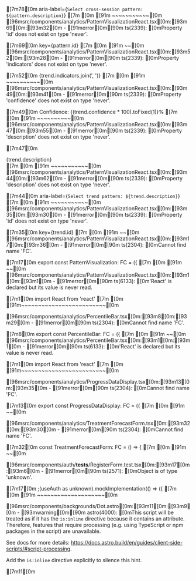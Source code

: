 [7m78[0m                   aria-label={`Select cross-session pattern: ${pattern.description}`}
[7m  [0m [91m                                                                       ~~~~~~~~~~~[0m
[96msrc/components/analytics/PatternVisualizationReact.tsx[0m:[93m69[0m:[93m32[0m - [91merror[0m[90m ts(2339): [0mProperty 'id' does not exist on type 'never'.

[7m69[0m                   key={pattern.id}
[7m  [0m [91m                               ~~[0m
[96msrc/components/analytics/PatternVisualizationReact.tsx[0m:[93m52[0m:[93m28[0m - [91merror[0m[90m ts(2339): [0mProperty 'indicators' does not exist on type 'never'.

[7m52[0m                     {trend.indicators.join(', ')}
[7m  [0m [91m                           ~~~~~~~~~~[0m
[96msrc/components/analytics/PatternVisualizationReact.tsx[0m:[93m49[0m:[93m41[0m - [91merror[0m[90m ts(2339): [0mProperty 'confidence' does not exist on type 'never'.

[7m49[0m                     Confidence: {(trend.confidence * 100).toFixed(1)}%
[7m  [0m [91m                                        ~~~~~~~~~~[0m
[96msrc/components/analytics/PatternVisualizationReact.tsx[0m:[93m47[0m:[93m55[0m - [91merror[0m[90m ts(2339): [0mProperty 'description' does not exist on type 'never'.

[7m47[0m                   <div className="font-medium">{trend.description}</div>
[7m  [0m [91m                                                      ~~~~~~~~~~~[0m
[96msrc/components/analytics/PatternVisualizationReact.tsx[0m:[93m44[0m:[93m62[0m - [91merror[0m[90m ts(2339): [0mProperty 'description' does not exist on type 'never'.

[7m44[0m                   aria-label={`Select trend pattern: ${trend.description}`}
[7m  [0m [91m                                                             ~~~~~~~~~~~[0m
[96msrc/components/analytics/PatternVisualizationReact.tsx[0m:[93m35[0m:[93m30[0m - [91merror[0m[90m ts(2339): [0mProperty 'id' does not exist on type 'never'.

[7m35[0m                   key={trend.id}
[7m  [0m [91m                             ~~[0m
[96msrc/components/analytics/PatternVisualizationReact.tsx[0m:[93m17[0m:[93m36[0m - [91merror[0m[90m ts(2304): [0mCannot find name 'FC'.

[7m17[0m export const PatternVisualization: FC<PatternVisualizationProps> = ({
[7m  [0m [91m                                   ~~[0m
[96msrc/components/analytics/PatternVisualizationReact.tsx[0m:[93m1[0m:[93m1[0m - [91merror[0m[90m ts(6133): [0m'React' is declared but its value is never read.

[7m1[0m import React from 'react'
[7m [0m [91m~~~~~~~~~~~~~~~~~~~~~~~~~[0m

[96msrc/components/analytics/PercentileBar.tsx[0m:[93m8[0m:[93m29[0m - [91merror[0m[90m ts(2304): [0mCannot find name 'FC'.

[7m8[0m export const PercentileBar: FC<PercentileBarProps> = ({
[7m [0m [91m                            ~~[0m
[96msrc/components/analytics/PercentileBar.tsx[0m:[93m1[0m:[93m1[0m - [91merror[0m[90m ts(6133): [0m'React' is declared but its value is never read.

[7m1[0m import React from 'react'
[7m [0m [91m~~~~~~~~~~~~~~~~~~~~~~~~~[0m

[96msrc/components/analytics/ProgressDataDisplay.tsx[0m:[93m13[0m:[93m35[0m - [91merror[0m[90m ts(2304): [0mCannot find name 'FC'.

[7m13[0m export const ProgressDataDisplay: FC<ProgressDataDisplayProps> = ({
[7m  [0m [91m                                  ~~[0m

[96msrc/components/analytics/TreatmentForecastForm.tsx[0m:[93m32[0m:[93m30[0m - [91merror[0m[90m ts(2304): [0mCannot find name 'FC'.

[7m32[0m const TreatmentForecastForm: FC = () => {
[7m  [0m [91m                             ~~[0m

[96msrc/components/auth/__tests__/RegisterForm.test.tsx[0m:[93m17[0m:[93m6[0m - [91merror[0m[90m ts(2571): [0mObject is of type 'unknown'.

[7m17[0m     ;(useAuth as unknown).mockImplementation(() => ({
[7m  [0m [91m     ~~~~~~~~~~~~~~~~~~~~[0m

[96msrc/components/backgrounds/Dot.astro[0m:[93m11[0m:[93m9[0m - [93mwarning[0m[90m astro(4000): [0mThis script will be treated as if it has the `is:inline` directive because it contains an attribute. Therefore, features that require processing (e.g. using TypeScript or npm packages in the script) are unavailable.

See docs for more details: https://docs.astro.build/en/guides/client-side-scripts/#script-processing.

Add the `is:inline` directive explicitly to silence this hint.

[7m11[0m <script type="module">
[7m  [0m [93m        ~~~~[0m

[96msrc/components/backgrounds/GradientAnimation.astro[0m:[93m160[0m:[93m26[0m - [91merror[0m[90m ts(2339): [0mProperty 'clientY' does not exist on type 'Event'.

[7m160[0m         const mouseY = e.clientY / window.innerHeight
[7m   [0m [91m                         ~~~~~~~[0m
[96msrc/components/backgrounds/GradientAnimation.astro[0m:[93m159[0m:[93m26[0m - [91merror[0m[90m ts(2339): [0mProperty 'clientX' does not exist on type 'Event'.

[7m159[0m         const mouseX = e.clientX / window.innerWidth
[7m   [0m [91m                         ~~~~~~~[0m

[96msrc/components/backgrounds/Particle.astro[0m:[93m11[0m:[93m9[0m - [93mwarning[0m[90m astro(4000): [0mThis script will be treated as if it has the `is:inline` directive because it contains an attribute. Therefore, features that require processing (e.g. using TypeScript or npm packages in the script) are unavailable.

See docs for more details: https://docs.astro.build/en/guides/client-side-scripts/#script-processing.

Add the `is:inline` directive explicitly to silence this hint.

[7m11[0m <script type="module">
[7m  [0m [93m        ~~~~[0m

[96msrc/components/backgrounds/Plum.astro[0m:[93m83[0m:[93m40[0m - [91merror[0m[90m ts(2345): [0mArgument of type 'number | undefined' is not assignable to parameter of type 'number'.
  Type 'undefined' is not assignable to type 'number'.

[7m83[0m           pendingSteps.push(() => step(nx, ny, rad2, counter || { value: 0 }))
[7m  [0m [91m                                       ~~[0m
[96msrc/components/backgrounds/Plum.astro[0m:[93m80[0m:[93m40[0m - [91merror[0m[90m ts(2345): [0mArgument of type 'number | undefined' is not assignable to parameter of type 'number'.
  Type 'undefined' is not assignable to type 'number'.

[7m80[0m           pendingSteps.push(() => step(nx, ny, rad1, counter || { value: 0 }))
[7m  [0m [91m                                       ~~[0m
[96msrc/components/backgrounds/Plum.astro[0m:[93m71[0m:[93m59[0m - [91merror[0m[90m ts(18048): [0m'ny' is possibly 'undefined'.

[7m71[0m         if (nx < -100 || nx > width + 100 || ny < -100 || ny > height + 100)
[7m  [0m [91m                                                          ~~[0m
[96msrc/components/backgrounds/Plum.astro[0m:[93m71[0m:[93m46[0m - [91merror[0m[90m ts(18048): [0m'ny' is possibly 'undefined'.

[7m71[0m         if (nx < -100 || nx > width + 100 || ny < -100 || ny > height + 100)
[7m  [0m [91m                                             ~~[0m
[96msrc/components/backgrounds/Plum.astro[0m:[93m71[0m:[93m26[0m - [91merror[0m[90m ts(18048): [0m'nx' is possibly 'undefined'.

[7m71[0m         if (nx < -100 || nx > width + 100 || ny < -100 || ny > height + 100)
[7m  [0m [91m                         ~~[0m
[96msrc/components/backgrounds/Plum.astro[0m:[93m71[0m:[93m13[0m - [91merror[0m[90m ts(18048): [0m'nx' is possibly 'undefined'.

[7m71[0m         if (nx < -100 || nx > width + 100 || ny < -100 || ny > height + 100)
[7m  [0m [91m            ~~[0m
[96msrc/components/backgrounds/Plum.astro[0m:[93m66[0m:[93m20[0m - [91merror[0m[90m ts(2769): [0mNo overload matches this call.
  Overload 1 of 2, '(x: number, y: number): void', gave the following error.
  Overload 2 of 2, '(x: number, y: number): void', gave the following error.

[7m66[0m         ctx.lineTo(nx, ny)
[7m  [0m [91m                   ~~[0m

[96msrc/components/base/Backdrop.astro[0m:[93m61[0m:[93m68[0m - [91merror[0m[90m ts(2345): [0mArgument of type 'Event' is not assignable to parameter of type 'KeyboardEvent'.
  Type 'Event' is missing the following properties from type 'KeyboardEvent': altKey, charCode, code, ctrlKey, and 17 more.

[7m61[0m   document.addEventListener('keyup', (event: Event) => handleKeyUp(event))
[7m  [0m [91m                                                                   ~~~~~[0m

[96msrc/components/base/__tests__/ErrorBoundary.test.ts[0m:[93m68[0m:[93m49[0m - [91merror[0m[90m ts(2345): [0mArgument of type '(_props: Props) => any' is not assignable to parameter of type 'AstroComponent'.

[7m68[0m     const { querySelector } = await renderAstro(ErrorBoundary)
[7m  [0m [91m                                                ~~~~~~~~~~~~~[0m
[96msrc/components/base/__tests__/ErrorBoundary.test.ts[0m:[93m45[0m:[93m49[0m - [91merror[0m[90m ts(2345): [0mArgument of type '(_props: Props) => any' is not assignable to parameter of type 'AstroComponent'.

[7m45[0m     const { querySelector } = await renderAstro(ErrorBoundary)
[7m  [0m [91m                                                ~~~~~~~~~~~~~[0m
[96msrc/components/base/__tests__/ErrorBoundary.test.ts[0m:[93m3[0m:[93m15[0m - [91merror[0m[90m ts(2305): [0mModule '"astro"' has no exported member 'AstroComponent'.

[7m3[0m import type { AstroComponent } from 'astro'
[7m [0m [91m              ~~~~~~~~~~~~~~[0m

[96msrc/components/chat/BrutalistChatDemo.tsx[0m:[93m27[0m:[93m9[0m - [91merror[0m[90m ts(6133): [0m'_personaContext' is declared but its value is never read.

[7m27[0m   const _personaContext = getPersonaContext(personaConfig);
[7m  [0m [91m        ~~~~~~~~~~~~~~~[0m

[96msrc/components/chat/MemoryAwareChatSystem.tsx[0m:[93m402[0m:[93m25[0m - [91merror[0m[90m ts(2339): [0mProperty 'name' does not exist on type 'never'.

[7m402[0m               name: msg.name,
[7m   [0m [91m                        ~~~~[0m
[96msrc/components/chat/MemoryAwareChatSystem.tsx[0m:[93m401[0m:[93m28[0m - [91merror[0m[90m ts(2339): [0mProperty 'content' does not exist on type 'never'.

[7m401[0m               content: msg.content,
[7m   [0m [91m                           ~~~~~~~[0m
[96msrc/components/chat/MemoryAwareChatSystem.tsx[0m:[93m400[0m:[93m25[0m - [91merror[0m[90m ts(2339): [0mProperty 'role' does not exist on type 'never'.

[7m400[0m               role: msg.role,
[7m   [0m [91m                        ~~~~[0m
[96msrc/components/chat/MemoryAwareChatSystem.tsx[0m:[93m233[0m:[93m12[0m - [91merror[0m[90m ts(2304): [0mCannot find name 'enableAnalysisToggle'.

[7m233[0m           {enableAnalysisToggle && (
[7m   [0m [91m           ~~~~~~~~~~~~~~~~~~~~[0m
[96msrc/components/chat/MemoryAwareChatSystem.tsx[0m:[93m87[0m:[93m32[0m - [91merror[0m[90m ts(2339): [0mProperty 'then' does not exist on type 'string | Promise<string>'.
  Property 'then' does not exist on type 'string'.

[7m87[0m       getConversationSummary().then(setConversationSummary)
[7m  [0m [91m                               ~~~~[0m
[96msrc/components/chat/MemoryAwareChatSystem.tsx[0m:[93m81[0m:[93m19[0m - [91merror[0m[90m ts(2352): [0mConversion of type 'void' to type '{ memoryStats?: object | undefined; }' may be a mistake because neither type sufficiently overlaps with the other. If this was intentional, convert the expression to 'unknown' first.

[7m81[0m     memoryStats: (chatHook as { memoryStats?: object })?.memoryStats || {},
[7m  [0m [91m                  ~~~~~~~~~~~~~~~~~~~~~~~~~~~~~~~~~~~~[0m
[96msrc/components/chat/MemoryAwareChatSystem.tsx[0m:[93m80[0m:[93m30[0m - [91merror[0m[90m ts(2352): [0mConversion of type 'void' to type '{ getConversationSummary?: (() => Promise<string>) | undefined; }' may be a mistake because neither type sufficiently overlaps with the other. If this was intentional, convert the expression to 'unknown' first.

[7m80[0m     getConversationSummary: (chatHook as { getConversationSummary?: () => Promise<string> })?.getConversationSummary || (() => ''),
[7m  [0m [91m                             ~~~~~~~~~~~~~~~~~~~~~~~~~~~~~~~~~~~~~~~~~~~~~~~~~~~~~~~~~~~~~~[0m
[96msrc/components/chat/MemoryAwareChatSystem.tsx[0m:[93m79[0m:[93m26[0m - [91merror[0m[90m ts(2352): [0mConversion of type 'void' to type '{ regenerateResponse?: (() => void) | undefined; }' may be a mistake because neither type sufficiently overlaps with the other. If this was intentional, convert the expression to 'unknown' first.

[7m79[0m     regenerateResponse: (chatHook as { regenerateResponse?: () => void })?.regenerateResponse || (() => {}),
[7m  [0m [91m                         ~~~~~~~~~~~~~~~~~~~~~~~~~~~~~~~~~~~~~~~~~~~~~~~[0m
[96msrc/components/chat/MemoryAwareChatSystem.tsx[0m:[93m78[0m:[93m21[0m - [91merror[0m[90m ts(2352): [0mConversion of type 'void' to type '{ clearMessages?: (() => void) | undefined; }' may be a mistake because neither type sufficiently overlaps with the other. If this was intentional, convert the expression to 'unknown' first.

[7m78[0m     clearMessages: (chatHook as { clearMessages?: () => void })?.clearMessages || (() => {}),
[7m  [0m [91m                    ~~~~~~~~~~~~~~~~~~~~~~~~~~~~~~~~~~~~~~~~~~[0m
[96msrc/components/chat/MemoryAwareChatSystem.tsx[0m:[93m76[0m:[93m13[0m - [91merror[0m[90m ts(2352): [0mConversion of type 'void' to type '{ error?: string | undefined; }' may be a mistake because neither type sufficiently overlaps with the other. If this was intentional, convert the expression to 'unknown' first.

[7m76[0m     error: (chatHook as { error?: string })?.error,
[7m  [0m [91m            ~~~~~~~~~~~~~~~~~~~~~~~~~~~~~~[0m
[96msrc/components/chat/MemoryAwareChatSystem.tsx[0m:[93m58[0m:[93m5[0m - [91merror[0m[90m ts(2353): [0mObject literal may only specify known properties, and 'sessionId' does not exist in type 'ChatWithMemoryOptions'.

[7m58[0m     sessionId: sessionId as string,
[7m  [0m [91m    ~~~~~~~~~[0m

[96msrc/components/chat/TherapyChatClient.tsx[0m:[93m2[0m:[93m15[0m - [91merror[0m[90m ts(6196): [0m'Message' is declared but never used.

[7m2[0m import type { Message, ChatMessage as ChatMessageType } from '@/types/chat'
[7m [0m [91m              ~~~~~~~[0m

[96msrc/components/chat/TherapyChatSystem.tsx[0m:[93m396[0m:[93m9[0m - [91merror[0m[90m ts(2345): [0mArgument of type '{ role: string; content: string; }[]' is not assignable to parameter of type '{ role: "therapist" | "patient"; content: string; }[]'.
  Type '{ role: string; content: string; }' is not assignable to type '{ role: "therapist" | "patient"; content: string; }'.

[7m396[0m         typedConversationMessages,
[7m   [0m [91m        ~~~~~~~~~~~~~~~~~~~~~~~~~[0m
[96msrc/components/chat/TherapyChatSystem.tsx[0m:[93m362[0m:[93m15[0m - [91merror[0m[90m ts(2367): [0mThis comparison appears to be unintentional because the types '"user" | "assistant" | "system"' and '"bot"' have no overlap.

[7m362[0m         role: msg.role === 'bot' ? 'patient' : 'therapist',
[7m   [0m [91m              ~~~~~~~~~~~~~~~~~~[0m
[96msrc/components/chat/TherapyChatSystem.tsx[0m:[93m307[0m:[93m9[0m - [91merror[0m[90m ts(2352): [0mConversion of type '{ role: "bot"; content: any; name: string; }' to type 'ExtendedMessage' may be a mistake because neither type sufficiently overlaps with the other. If this was intentional, convert the expression to 'unknown' first.
  Types of property 'role' are incompatible.

[7m307[0m         {
[7m   [0m [91m        ~[0m
[7m308[0m           role: 'bot',
[7m   [0m [91m~~~~~~~~~~~~~~~~~~~~~~[0m
[7m...[0m
[7m310[0m           name: '',
[7m   [0m [91m~~~~~~~~~~~~~~~~~~~[0m
[7m311[0m         } as ExtendedMessage,
[7m   [0m [91m~~~~~~~~~~~~~~~~~~~~~~~~~~~~[0m
[96msrc/components/chat/TherapyChatSystem.tsx[0m:[93m283[0m:[93m11[0m - [93mwarning[0m[90m ts(7043): [0mVariable 'aiResponse' implicitly has an 'any' type, but a better type may be inferred from usage.

[7m283[0m       let aiResponse
[7m   [0m [93m          ~~~~~~~~~~[0m

[96msrc/components/chat/TherapyStyleSelector.tsx[0m:[93m94[0m:[93m14[0m - [91merror[0m[90m ts(18048): [0m'currentStyle' is possibly 'undefined'.

[7m94[0m             {currentStyle.suitableFor.map((issue) => (
[7m  [0m [91m             ~~~~~~~~~~~~[0m
[96msrc/components/chat/TherapyStyleSelector.tsx[0m:[93m85[0m:[93m27[0m - [91merror[0m[90m ts(2551): [0mProperty 'techniquesUsed' does not exist on type 'TherapyStyle'. Did you mean 'techniques'?

[7m85[0m             {currentStyle.techniquesUsed.map((technique) => (
[7m  [0m [91m                          ~~~~~~~~~~~~~~[0m
[96msrc/components/chat/TherapyStyleSelector.tsx[0m:[93m85[0m:[93m14[0m - [91merror[0m[90m ts(18048): [0m'currentStyle' is possibly 'undefined'.

[7m85[0m             {currentStyle.techniquesUsed.map((technique) => (
[7m  [0m [91m             ~~~~~~~~~~~~[0m
[96msrc/components/chat/TherapyStyleSelector.tsx[0m:[93m80[0m:[93m43[0m - [91merror[0m[90m ts(18048): [0m'currentStyle' is possibly 'undefined'.

[7m80[0m         <p className="style-description">{currentStyle.description}</p>
[7m  [0m [91m                                          ~~~~~~~~~~~~[0m
[96msrc/components/chat/TherapyStyleSelector.tsx[0m:[93m79[0m:[93m14[0m - [91merror[0m[90m ts(18048): [0m'currentStyle' is possibly 'undefined'.

[7m79[0m         <h3>{currentStyle.name}</h3>
[7m  [0m [91m             ~~~~~~~~~~~~[0m
[96msrc/components/chat/TherapyStyleSelector.tsx[0m:[93m15[0m:[93m36[0m - [91merror[0m[90m ts(2304): [0mCannot find name 'FC'.

[7m15[0m export const TherapyStyleSelector: FC<TherapyStyleSelectorProps> = ({
[7m  [0m [91m                                   ~~[0m
[96msrc/components/chat/TherapyStyleSelector.tsx[0m:[93m1[0m:[93m8[0m - [91merror[0m[90m ts(6133): [0m'React' is declared but its value is never read.

[7m1[0m import React, { useState } from 'react'
[7m [0m [91m       ~~~~~[0m
[96msrc/components/chat/TherapyStyleSelector.tsx[0m:[93m85[0m:[93m47[0m - [93mwarning[0m[90m ts(7044): [0mParameter 'technique' implicitly has an 'any' type, but a better type may be inferred from usage.

[7m85[0m             {currentStyle.techniquesUsed.map((technique) => (
[7m  [0m [93m                                              ~~~~~~~~~[0m

[96msrc/components/chat/__tests__/contract-propagation.test.tsx[0m:[93m65[0m:[93m60[0m - [91merror[0m[90m ts(2708): [0mCannot use namespace 'jest' as a value.

[7m65[0m     render(<ChatContainer messages={mapped} onSendMessage={jest.fn()} />)
[7m  [0m [91m                                                           ~~~~[0m
[96msrc/components/chat/__tests__/contract-propagation.test.tsx[0m:[93m38[0m:[93m24[0m - [91merror[0m[90m ts(2708): [0mCannot use namespace 'jest' as a value.

[7m38[0m         onSendMessage={jest.fn()}
[7m  [0m [91m                       ~~~~[0m
[96msrc/components/chat/__tests__/contract-propagation.test.tsx[0m:[93m34[0m:[93m17[0m - [91merror[0m[90m ts(2708): [0mCannot use namespace 'jest' as a value.

[7m34[0m     const spy = jest.fn(() => null)
[7m  [0m [91m                ~~~~[0m
[96msrc/components/chat/__tests__/contract-propagation.test.tsx[0m:[93m20[0m:[93m62[0m - [91merror[0m[90m ts(2708): [0mCannot use namespace 'jest' as a value.

[7m20[0m     render(<ChatContainer messages={messages} onSendMessage={jest.fn()} />)
[7m  [0m [91m                                                             ~~~~[0m
[96msrc/components/chat/__tests__/contract-propagation.test.tsx[0m:[93m14[0m:[93m3[0m - [91merror[0m[90m ts(2578): [0mUnused '@ts-expect-error' directive.

[7m14[0m   // @ts-expect-error for test
[7m  [0m [91m  ~~~~~~~~~~~~~~~~~~~~~~~~~~~~[0m
[96msrc/components/chat/__tests__/contract-propagation.test.tsx[0m:[93m6[0m:[93m8[0m - [91merror[0m[90m ts(2613): [0mModule '"/app/src/components/chat/ChatMessage"' has no default export. Did you mean to use 'import { ChatMessage } from "/app/src/components/chat/ChatMessage"' instead?

[7m6[0m import ChatMessage from '../ChatMessage'
[7m [0m [91m       ~~~~~~~~~~~[0m
[96msrc/components/chat/__tests__/contract-propagation.test.tsx[0m:[93m6[0m:[93m1[0m - [91merror[0m[90m ts(6133): [0m'ChatMessage' is declared but its value is never read.

[7m6[0m import ChatMessage from '../ChatMessage'
[7m [0m [91m~~~~~~~~~~~~~~~~~~~~~~~~~~~~~~~~~~~~~~~~[0m
[96msrc/components/chat/__tests__/contract-propagation.test.tsx[0m:[93m5[0m:[93m8[0m - [91merror[0m[90m ts(2613): [0mModule '"/app/src/components/chat/ChatContainer"' has no default export. Did you mean to use 'import { ChatContainer } from "/app/src/components/chat/ChatContainer"' instead?

[7m5[0m import ChatContainer from '../ChatContainer'
[7m [0m [91m       ~~~~~~~~~~~~~[0m
[96msrc/components/chat/__tests__/contract-propagation.test.tsx[0m:[93m3[0m:[93m1[0m - [91merror[0m[90m ts(6133): [0m'React' is declared but its value is never read.

[7m3[0m import React from 'react'
[7m [0m [91m~~~~~~~~~~~~~~~~~~~~~~~~~[0m

[96msrc/components/crisis/CrisisSessionFlagsManager.tsx[0m:[93m13[0m:[93m41[0m - [91merror[0m[90m ts(2304): [0mCannot find name 'FC'.

[7m13[0m export const CrisisSessionFlagsManager: FC<
[7m  [0m [91m                                        ~~[0m
[96msrc/components/crisis/CrisisSessionFlagsManager.tsx[0m:[93m1[0m:[93m8[0m - [91merror[0m[90m ts(6133): [0m'React' is declared but its value is never read.

[7m1[0m import React, { useState, useEffect, useCallback } from 'react'
[7m [0m [91m       ~~~~~[0m

[96msrc/components/dashboard/AnalyticsCharts.tsx[0m:[93m230[0m:[93m31[0m - [91merror[0m[90m ts(2304): [0mCannot find name 'FC'.

[7m230[0m export const AnalyticsCharts: FC = () => {
[7m   [0m [91m                              ~~[0m
[96msrc/components/dashboard/AnalyticsCharts.tsx[0m:[93m181[0m:[93m21[0m - [91merror[0m[90m ts(2304): [0mCannot find name 'FC'.

[7m181[0m const SummaryStats: FC<SummaryStatsProps> = ({ data, isLoading }) => {
[7m   [0m [91m                    ~~[0m
[96msrc/components/dashboard/AnalyticsCharts.tsx[0m:[93m126[0m:[93m22[0m - [91merror[0m[90m ts(2304): [0mCannot find name 'FC'.

[7m126[0m const SkillProgress: FC<SkillProgressProps> = ({ data, isLoading }) => {
[7m   [0m [91m                     ~~[0m
[96msrc/components/dashboard/AnalyticsCharts.tsx[0m:[93m86[0m:[93m21[0m - [91merror[0m[90m ts(2304): [0mCannot find name 'FC'.

[7m86[0m const SessionChart: FC<SessionChartProps> = ({ data, isLoading }) => {
[7m  [0m [91m                    ~~[0m
[96msrc/components/dashboard/AnalyticsCharts.tsx[0m:[93m53[0m:[93m26[0m - [91merror[0m[90m ts(2304): [0mCannot find name 'FC'.

[7m53[0m const TimeRangeSelector: FC<TimeRangeSelectorProps> = ({ value, onChange }) => {
[7m  [0m [91m                         ~~[0m
[96msrc/components/dashboard/AnalyticsCharts.tsx[0m:[93m30[0m:[93m21[0m - [91merror[0m[90m ts(2304): [0mCannot find name 'FC'.

[7m30[0m const ErrorDisplay: FC<ErrorDisplayProps> = ({ error, onRetry }) => (
[7m  [0m [91m                    ~~[0m
[96msrc/components/dashboard/AnalyticsCharts.tsx[0m:[93m13[0m:[93m24[0m - [91merror[0m[90m ts(2304): [0mCannot find name 'FC'.

[7m13[0m const LoadingSkeleton: FC = () => (
[7m  [0m [91m                       ~~[0m
[96msrc/components/dashboard/AnalyticsCharts.tsx[0m:[93m1[0m:[93m8[0m - [91merror[0m[90m ts(6133): [0m'React' is declared but its value is never read.

[7m1[0m import React, { useState, useCallback, useMemo } from 'react'
[7m [0m [91m       ~~~~~[0m
[96msrc/components/dashboard/AnalyticsCharts.tsx[0m:[93m207[0m:[93m18[0m - [93mwarning[0m[90m ts(7044): [0mParameter 'stat' implicitly has an 'any' type, but a better type may be inferred from usage.

[7m207[0m       {data.map((stat) => (
[7m   [0m [93m                 ~~~~[0m
[96msrc/components/dashboard/AnalyticsCharts.tsx[0m:[93m151[0m:[93m20[0m - [93mwarning[0m[90m ts(7044): [0mParameter 'skill' implicitly has an 'any' type, but a better type may be inferred from usage.

[7m151[0m         {data.map((skill) => (
[7m   [0m [93m                   ~~~~~[0m
[96msrc/components/dashboard/AnalyticsCharts.tsx[0m:[93m99[0m:[93m20[0m - [93mwarning[0m[90m ts(7044): [0mParameter 'day' implicitly has an 'any' type, but a better type may be inferred from usage.

[7m99[0m         {data.map((day) => (
[7m  [0m [93m                   ~~~[0m
[96msrc/components/dashboard/AnalyticsCharts.tsx[0m:[93m88[0m:[93m33[0m - [93mwarning[0m[90m ts(7044): [0mParameter 'd' implicitly has an 'any' type, but a better type may be inferred from usage.

[7m88[0m     return Math.max(...data.map(d => d.sessions), 1)
[7m  [0m [93m                                ~[0m

[96msrc/components/dashboard/EmotionDimensionalAnalysis.tsx[0m:[93m18[0m:[93m35[0m - [91merror[0m[90m ts(2304): [0mCannot find name 'FC'.

[7m18[0m const EmotionDimensionalAnalysis: FC<EmotionDimensionalAnalysisProps> = ({
[7m  [0m [91m                                  ~~[0m
[96msrc/components/dashboard/EmotionDimensionalAnalysis.tsx[0m:[93m1[0m:[93m8[0m - [91merror[0m[90m ts(6133): [0m'React' is declared but its value is never read.

[7m1[0m import React, { useState, useEffect } from 'react'
[7m [0m [91m       ~~~~~[0m

[96msrc/components/dashboard/MultidimensionalEmotionChart.tsx[0m:[93m17[0m:[93m37[0m - [91merror[0m[90m ts(2304): [0mCannot find name 'FC'.

[7m17[0m const MultidimensionalEmotionChart: FC<MultidimensionalEmotionChartProps> = ({
[7m  [0m [91m                                    ~~[0m

[96msrc/components/demo/ClientFacingDemo.tsx[0m:[93m27[0m:[93m25[0m - [91merror[0m[90m ts(2304): [0mCannot find name 'FC'.

[7m27[0m const ClientFacingDemo: FC = () => {
[7m  [0m [91m                        ~~[0m
[96msrc/components/demo/ClientFacingDemo.tsx[0m:[93m1[0m:[93m8[0m - [91merror[0m[90m ts(6133): [0m'React' is declared but its value is never read.

[7m1[0m import React, { useState } from 'react'
[7m [0m [91m       ~~~~~[0m

[96msrc/components/demo/ClinicalFormulationDemo.tsx[0m:[93m37[0m:[93m32[0m - [91merror[0m[90m ts(2304): [0mCannot find name 'FC'.

[7m37[0m const ClinicalFormulationDemo: FC<ClinicalFormulationDemoProps> = ({
[7m  [0m [91m                               ~~[0m
[96msrc/components/demo/ClinicalFormulationDemo.tsx[0m:[93m1[0m:[93m8[0m - [91merror[0m[90m ts(6133): [0m'React' is declared but its value is never read.

[7m1[0m import React, { useState } from 'react'
[7m [0m [91m       ~~~~~[0m

[96msrc/components/demo/CrisisDetectionDemo.tsx[0m:[93m150[0m:[93m26[0m - [91merror[0m[90m ts(18046): [0m'result.metadata' is of type 'unknown'.

[7m150[0m         confidenceLevel: result.metadata.confidenceScore / 100,
[7m   [0m [91m                         ~~~~~~~~~~~~~~~[0m
[96msrc/components/demo/CrisisDetectionDemo.tsx[0m:[93m141[0m:[93m29[0m - [91merror[0m[90m ts(18046): [0m'result.resources' is of type 'unknown'.

[7m141[0m         emergencyResources: result.resources.crisis.map((resource: unknown) => {
[7m   [0m [91m                            ~~~~~~~~~~~~~~~~[0m
[96msrc/components/demo/CrisisDetectionDemo.tsx[0m:[93m140[0m:[93m27[0m - [91merror[0m[90m ts(18046): [0m'result.recommendations' is of type 'unknown'.

[7m140[0m         immediateActions: result.recommendations.immediate.map((action: unknown) => (action as { action: string }).action),
[7m   [0m [91m                          ~~~~~~~~~~~~~~~~~~~~~~[0m
[96msrc/components/demo/CrisisDetectionDemo.tsx[0m:[93m136[0m:[93m22[0m - [91merror[0m[90m ts(18046): [0m'result.assessment' is of type 'unknown'.

[7m136[0m                      result.assessment.substanceUse.impairment === 'moderate' ? 6 : 3
[7m   [0m [91m                     ~~~~~~~~~~~~~~~~~[0m
[96msrc/components/demo/CrisisDetectionDemo.tsx[0m:[93m135[0m:[93m23[0m - [91merror[0m[90m ts(18046): [0m'result.assessment' is of type 'unknown'.

[7m135[0m             severity: result.assessment.substanceUse.impairment === 'severe' ? 9 :
